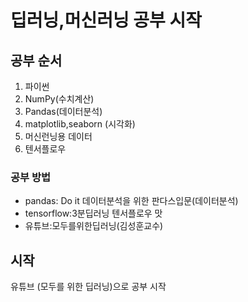 # 딥러닝,머신러닝 공부 시작

## 공부 순서
1. 파이썬
2. NumPy(수치계산)
3. Pandas(데이터분석)
4. matplotlib,seaborn (시각화)
5. 머신런닝용 데이터
6. 텐서플로우

### 공부 방법
- pandas: Do it 데이터분석을 위한 판다스입문(데이터분석)
- tensorflow:3분딥러닝 텐서플로우 맛
- 유튜브:모두를위한딥러닝(김성훈교수)

## 시작
유튜브 (모두를 위한 딥러닝)으로 공부 시작
